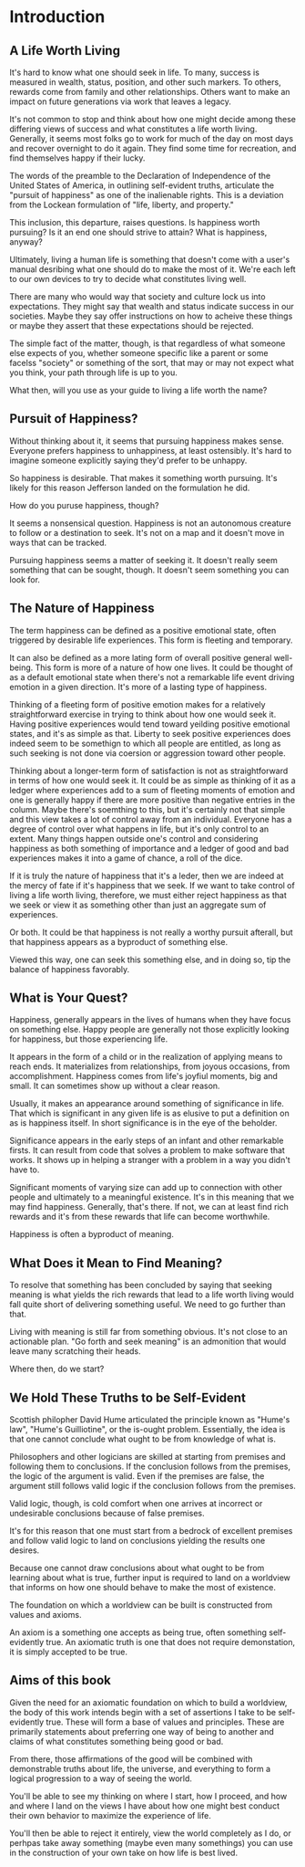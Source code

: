 # Introduction

## A Life Worth Living

It's hard to know what one should seek in life. To many, success is measured in wealth, status, position, and other such markers. To others, rewards come from family and other relationships. Others want to make an impact on future generations via work that leaves a legacy.

It's not common to stop and think about how one might decide among these differing views of success and what constitutes a life worth living. Generally, it seems most folks go to work for much of the day on most days and recover overnight to do it again. They find some time for recreation, and find themselves happy if their lucky.

The words of the preamble to the Declaration of Independence of the United States of America, in outlining self-evident truths, articulate the "pursuit of happiness" as one of the inalienable rights. This is a deviation from the Lockean formulation of "life, liberty, and property."

This inclusion, this departure, raises questions. Is happiness worth pursuing? Is it an end one should strive to attain? What is happiness, anyway?

Ultimately, living a human life is something that doesn't come with a user's manual desribing what one should do to make the most of it. We're each left to our own devices to try to decide what constitutes living well.

There are many who would way that society and culture lock us into expectations. They might say that wealth and status indicate success in our societies. Maybe they say offer instructions on how to acheive these things or maybe they assert that these expectations should be rejected.

The simple fact of the matter, though, is that regardless of what someone else expects of you, whether someone specific like a parent or some facelss "society" or something of the sort, that may or may not expect what you think, your path through life is up to you.

What then, will you use as your guide to living a life worth the name?

## Pursuit of Happiness?

Without thinking about it, it seems that pursuing happiness makes sense. Everyone prefers happiness to unhappiness, at least ostensibly. It's hard to imagine someone explicitly saying they'd prefer to be unhappy.

So happiness is desirable. That makes it something worth pursuing. It's likely for this reason Jefferson landed on the formulation he did.

How do you puruse happiness, though?

It seems a nonsensical question. Happiness is not an autonomous creature to follow or a destination to seek. It's not on a map and it doesn't move in ways that can be tracked.

Pursuing happiness seems a matter of seeking it. It doesn't really seem something that can be sought, though. It doesn't seem something you can look for.

## The Nature of Happiness

The term happiness can be defined as a positive emotional state, often triggered by desirable life experiences. This form is fleeting and temporary.

It can also be defined as a more lating form of overall positive general well-being. This form is more of a nature of how one lives. It could be thought of as a default emotional state when there's not a remarkable life event driving emotion in a given direction. It's more of a lasting type of happiness.

Thinking of a fleeting form of positive emotion makes for a relatively straightforward exercise in trying to think about how one would seek it. Having positive experiences would tend toward yeilding positive emotional states, and it's as simple as that. Liberty to seek positive experiences does indeed seem to be somethign to which all people are entitled, as long as such seeking is not done via coersion or aggression toward other people.

Thinking about a longer-term form of satisfaction is not as straightforward in terms of how one would seek it. It could be as simple as thinking of it as a ledger where experiences add to a sum of fleeting moments of emotion and one is generally happy if there are more positive than negative entries in the column. Maybe there's soemthing to this, but it's certainly not that simple and this view takes a lot of control away from an individual. Everyone has a degree of control over what happens in life, but it's only control to an extent. Many things happen outside one's control and considering happiness as both something of importance and a ledger of good and bad experiences makes it into a game of chance, a roll of the dice.

If it is truly the nature of happiness that it's a leder, then we are indeed at the mercy of fate if it's happiness that we seek. If we want to take control of living a life worth living, therefore, we must either reject happiness as that we seek or view it as something other than just an aggregate sum of experiences.

Or both. It could be that happiness is not really a worthy pursuit afterall, but that happiness appears as a byproduct of something else.

Viewed this way, one can seek this something else, and in doing so, tip the balance of happiness favorably.

## What is Your Quest?

Happiness, generally appears in the lives of humans when they have focus on something else. Happy people are generally not those explicitly looking for happiness, but those experiencing life.

It appears in the form of a child or in the realization of applying means to reach ends. It materializes from relationships, from joyous occasions, from accomplishment. Happiness comes from life's joyfiul moments, big and small. It can sometimes show up without a clear reason.

Usually, it makes an appearance around something of significance in life. That which is significant in any given life is as elusive to put a definition on as is happiness itself. In short significance is in the eye of the beholder.

Significance appears in the early steps of an infant and other remarkable firsts. It can result from code that solves a problem to make software that works. It shows up in helping a stranger with a problem in a way you didn't have to.

Significant moments of varying size can add up to connection with other people and ultimately to a meaningful existence. It's in this meaning that we may find happiness. Generally, that's there. If not, we can at least find rich rewards and it's from these rewards that life can become worthwhile.

Happiness is often a byproduct of meaning.

## What Does it Mean to Find Meaning?

To resolve that something has been concluded by saying that seeking meaning is what yields the rich rewards that lead to a life worth living would fall quite short of delivering something useful. We need to go further than that.

Living with meaning is still far from something obvious. It's not close to an actionable plan. "Go forth and seek meaning" is an admonition that would leave many scratching their heads.

Where then, do we start?

## We Hold These Truths to be Self-Evident

Scottish philopher David Hume articulated the principle known as "Hume's law", "Hume's Guilliotine", or the is-ought problem. Essentially, the idea is that one cannot conclude what ought to be from knowledge of what is.

Philosophers and other logicians are skilled at starting from premises and following them to conclusions. If the conclusion follows from the premises, the logic of the argument is valid. Even if the premises are false, the argument still follows valid logic if the conclusion follows from the premises.

Valid logic, though, is cold comfort when one arrives at incorrect or undesirable conclusions because of false premises.

It's for this reason that one must start from a bedrock of excellent premises and follow valid logic to land on conclusions yielding the results one desires.

Because one cannot draw conclusions about what ought to be from learning about what is true, further input is required to land on a worldview that informs on how one should behave to make the most of existence.

The foundation on which a worldview can be built is constructed from values and axioms.

An axiom is a something one accepts as being true, often something self-evidently true. An axiomatic truth is one that does not require demonstation, it is simply accepted to be true.

## Aims of this book

Given the need for an axiomatic foundation on which to build a worldview, the body of this work intends begin with a set of assertions I take to be self-evidently true. These will form a base of values and principles. These are primarily statements about preferring one way of being to another and claims of what constitutes something being good or bad.

From there, those affirmations of the good will be combined with demonstrable truths about life, the universe, and everything to form a logical progression to a way of seeing the world.

You'll be able to see my thinking on where I start, how I proceed, and how and where I land on the views I have about how one might best conduct their own behavior to maximize the experience of life.

You'll then be able to reject it entirely, view the world completely as I do, or perhpas take away something (maybe even many somethings) you can use in the construction of your own take on how life is best lived.
